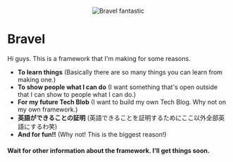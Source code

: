 <p align="center">
<img src="https://img.shields.io/badge/Bravel-fantastic-brightgreen.svg" alt="Bravel fantastic">
</p>

# Bravel
Hi guys. This is a framework that I'm making for some reasons.

- **To learn things** (Basically there are so many things you can learn from making one.)
- **To show people what I can do** (I want something that's open outside that I can show to people what I can do.)
- **For my future Tech Blob** (I want to build my own Tech Blog. Why not on my own framework.)
- **英語ができることの証明** (英語できることを証明するためにここ以外全部英語にするわ笑)
- **And for fun!!** (Why not! This is the biggest reason!)

#### Wait for other information about the framework. I'll get things soon.
